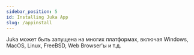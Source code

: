 ```yaml
---
sidebar_position: 5
id: Installing Juka App
slug: /appinstall
---
```


Juka может быть запущена на многих платформах, включая Windows, MacOS, Linux, FreeBSD, Web Browser'ы и т.д.